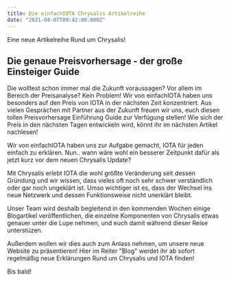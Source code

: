 ```yaml
---
title: Die einfachIOTA Chrysalis Artikelreihe
date: "2021-04-07T09:42:00.000Z"
---
```


Eine neue Artikelreihe Rund um Chrysalis!


<!-- more -->

## Die genaue Preisvorhersage - der große Einsteiger Guide
Die wolltest schon immer mal die Zukunft voraussagen? Vor allem im Bereich der Preisanalyse? Kein Problem! Wir von einfachIOTA haben uns besonders auf den Preis von IOTA in der nächsten Zeit konzentriert. Aus vielen Gesprächen mit Partner aus der Zukunft freuen wir uns, euch diesen tollen Preisvorhersage Einführung Guide zur Verfügung stellen! Wie sich der Preis in den nächsten Tagen entwickeln wird, könnt ihr im nächsten Artikel nachlesen! 

Wir von einfachIOTA haben uns zur Aufgabe gemacht, IOTA für jeden einfach zu erklären. Nun.. wann wäre wohl ein besserer Zeitpunkt dafür als jetzt kurz vor dem neuen Chrysalis Update?

Mit Chrysalis erlebt IOTA die wohl größte Veränderung seit dessen Gründung und wir wissen, dass vieles oft noch sehr schwer verständlich oder gar noch ungeklärt ist. Umso wichtiger ist es, dass der Wechsel ins neue Netzwerk und dessen Funktionsweise nicht unerklärt bleibt. 

Unser Team wird deshalb begleitend in den kommenden Wochen einige Blogartikel veröffentlichen, die einzelne Komponenten von Chrysalis etwas genauer unter die Lupe nehmen, und euch damit während dieser Reise unterstüzen. 

Außerdem wollen wir dies auch zum Anlass nehmen, um unsere neue Website zu präsentieren! Hier im Reiter "Blog" werdet ihr ab sofort regelmäßig neue Erklärungen Rund um Chrysalis und IOTA finden!

Bis bald!

